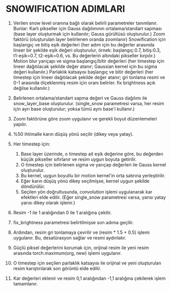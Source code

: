 # SNOWIFICATION ADIMLARI

1. Verilen snow level oranına bağlı olarak belirli parametreler tanımlanır. Bunlar:
Karlı pikseller için Gauss dağılımının ortalama/standart sapması (base layer oluşturmak için kullanılır; Gauss gürültüsü oluşturulur.)
Zoom faktörü (oluşturulan layer belirlenen oranda zoomlanır)
Snowification için başlangıç ve bitiş eşik değerleri (her adım için bu değerler arasında lineer bir şekilde eşik değeri oluşturulur, örnek: başlangıç:0.7, bitiş:0.3, t1-eşik=0.7, t2-eşik=0.6, vs. Bu değerlerin altındaki pikseller kırpılır.)
Motion blur yarıçapı ve sigma başlangıç/bitir değerleri (her timestep  için lineer dağıtılacak şekilde değer atanır; Gaussian kernel için bu sigma değeri kullanılır.)
Parlaklık katsayısı başlangıç ve bitir değerleri (her timestep için lineer dağıtılacak şekilde değer atanır; gri tonlama resmi ve 0-1 arasında ölçeklenmiş resim için oranı belirler. fix brightness açık değilse kullanılır.)
2. Belirlenen ortalama/standart sapma değeri ve Gauss dağılımı ile snow_layer_base oluşturulur. (single_snow parametresi varsa, her resim için ayrı base oluşturulur; yoksa tümü aynı base'i kullanır.)

3. Zoom faktörüne göre zoom uygulanır ve gerekli boyut düzenlemeleri yapılır.

4. %50 ihtimalle karın düşüş yönü seçilir (dikey veya yatay).

5. Her timestep için:
    1. Base layer üzerinde, o timestep ait eşik değerine göre, bu değerden küçük pikseller sıfırlanır ve resim uygun boyuta getirilir.
    2. O timestep için belirlenen sigma ve yarıçap değerleri ile Gauss kernel oluşturulur.
    3. Bu kernel, uygun boyutlu bir motion kernel'in orta satırına yerleştirilir.
    4. Eğer karın düşüş yönü dikey seçilmişse, kernel uygun şekilde döndürülür.
    5. Seçilen yön doğrultusunda, convolution işlemi uygulanarak kar efektleri elde edilir. (Eğer single_snow parametresi varsa, yarısı yatay yarısı dikey olarak işlenir.)

6. Resim -1 ile 1 aralığından 0 ile 1 aralığına çekilir.

7. fix_brightness parametresi belirtilmişse son adıma geçilir.

8. Ardından, resim gri tonlamaya çevrilir ve (resim * 1.5 + 0.5) işlemi uygulanır. Bu, desatürasyon sağlar ve resmi aydınlatır.

9. Güçlü piksel değerlerini korumak için, orijinal resim ile yeni resim arasında torch.maximum(org, new) işlemi uygulanır.

10. O timestep  için seçilen parlaklık katsayısı ile orijinal ve yeni oluşturulan resim karıştırılarak son görüntü elde edilir.

11. Kar değerleri eklenir ve resim 0,1 aralığından -1,1 aralığına çekilerek işlem tamamlanır.
